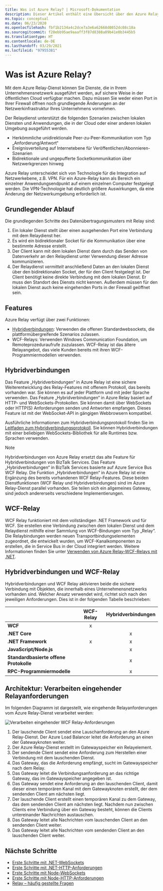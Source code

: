 ```yaml
---
title: Was ist Azure Relay? | Microsoft-Dokumentation
description: Dieser Artikel enthält eine Übersicht über den Azure Relay-Dienst. Mit diesem Dienst können Sie Cloudanwendungen entwickeln, die in Ihrem Unternehmensnetzwerk ausgeführte lokale Dienste nutzen, ohne eine Firewallverbindung zu öffnen oder grundlegende Änderungen an Ihrer Netzwerkinfrastruktur vorzunehmen.
ms.topic: conceptual
ms.date: 06/23/2020
ms.openlocfilehash: fbf1b2134a4c2dce7a3e6a62668d0852dc08c18a
ms.sourcegitcommit: f28ebb95ae9aaaff3f87d8388a09b41e0b3445b5
ms.translationtype: HT
ms.contentlocale: de-DE
ms.lasthandoff: 03/29/2021
ms.locfileid: "97955381"
---
```

# <a name="what-is-azure-relay"></a>Was ist Azure Relay?
Mit dem Azure Relay-Dienst können Sie Dienste, die in Ihrem Unternehmensnetzwerk ausgeführt werden, auf sichere Weise in der öffentlichen Cloud verfügbar machen. Dazu müssen Sie weder einen Port in Ihrer Firewall öffnen noch grundlegende Änderungen an der Netzwerkinfrastruktur Ihres Unternehmens vornehmen. 

Der Relaydienst unterstützt die folgenden Szenarien zwischen lokalen Diensten und Anwendungen, die in der Cloud oder einer anderen lokalen Umgebung ausgeführt werden. 

- Herkömmliche unidirektionale Peer-zu-Peer-Kommunikation vom Typ „Anforderung/Antwort“ 
- Ereignisverteilung auf Internetebene für Veröffentlichen/Abonnieren-Szenarien 
- Bidirektionale und ungepufferte Socketkommunikation über Netzwerkgrenzen hinweg

Azure Relay unterscheidet sich von Technologie für die Integration auf Netzwerkebene, z.B. VPN. Für ein Azure-Relay kann als Bereich ein einzelner Anwendungsendpunkt auf einem einzelnen Computer festgelegt werden. Die VPN-Technologie hat deutlich größere Auswirkungen, da eine Änderung der Netzwerkumgebung erforderlich ist. 

## <a name="basic-flow"></a>Grundlegender Ablauf
Die grundlegenden Schritte des Datenübertragungsmusters mit Relay sind:

1. Ein lokaler Dienst stellt über einen ausgehenden Port eine Verbindung mit dem Relaydienst her. 
2. Es wird ein bidirektionaler Socket für die Kommunikation über eine bestimmte Adresse erstellt. 
3. Der Client kann mit dem lokalen Dienst dann durch das Senden von Datenverkehr an den Relaydienst unter Verwendung dieser Adresse kommunizieren. 
4. Der Relaydienst *vermittelt* anschließend Daten an den lokalen Dienst über den bidirektionalen Socket, der für den Client festgelegt ist. Der Client benötigt keine direkte Verbindung mit dem lokalen Dienst. Er muss den Standort des Diensts nicht kennen. Außerdem müssen für den lokalen Dienst auch keine eingehenden Ports in der Firewall geöffnet sein.


## <a name="features"></a>Features 
Azure Relay verfügt über zwei Funktionen:

- [Hybridverbindungen](#hybrid-connections): Verwenden die offenen Standardwebsockets, die plattformübergreifende Szenarios zulassen.
- WCF-Relays: Verwenden Windows Communication Foundation, um Remoteprozeduraufrufe zuzulassen. WCF-Relay ist das ältere Relayangebot, das viele Kunden bereits mit ihren WCF-Programmiermodellen verwenden.

## <a name="hybrid-connections"></a>Hybridverbindungen

Das Feature „Hybridverbindungen“ in Azure Relay ist eine sichere Weiterentwicklung des Relay-Features mit offenem Protokoll, das bereits vorhanden war. Sie können es auf jeder Plattform und mit jeder Sprache verwenden. Das Feature „Hybridverbindungen“ in Azure Relay basiert auf HTTP- und WebSockets-Protokollen. Sie können damit über WebSockets oder HTTP(S) Anforderungen senden und Antworten empfangen. Dieses Feature ist mit der WebSocket-API in gängigen Webbrowsern kompatibel. 

Ausführliche Informationen zum Hybridverbindungsprotokoll finden Sie im [Leitfaden zum Hybridverbindungsprotokoll](relay-hybrid-connections-protocol.md). Sie können Hybridverbindungen mit einer beliebigen WebSockets-Bibliothek für alle Runtimes bzw. Sprachen verwenden.

> [!NOTE]
> Hybridverbindungen von Azure Relay ersetzt das alte Feature für Hybridverbindungen von BizTalk Services. Das Feature „Hybridverbindungen“ in BizTalk Services basierte auf Azure Service Bus WCF Relay. Die Funktion „Hybridverbindungen“ in Azure Relay ist eine Ergänzung des bereits vorhandenen WCF Relay-Features. Diese beiden Dienstfunktionen (WCF Relay und Hybridverbindungen) sind im Azure Relay-Dienst parallel vorhanden. Sie teilen sich ein allgemeines Gateway, sind jedoch andererseits verschiedene Implementierungen.

## <a name="wcf-relay"></a>WCF-Relay
WCF Relay funktioniert mit dem vollständigen .NET Framework und für WCF. Sie erstellen eine Verbindung zwischen dem lokalen Dienst und dem Relaydienst mithilfe einer Sammlung von WCF-Bindungen vom Typ „Relay“. Die Relaybindungen werden neuen Transportbindungselementen zugeordnet, die entwickelt wurden, um WCF-Kanalkomponenten zu erstellen, die in Service Bus in der Cloud integriert werden. Weitere Informationen finden Sie unter [Verwenden von Azure Relay-WCF-Relays mit .NET](service-bus-relay-tutorial.md).

## <a name="hybrid-connections-vs-wcf-relay"></a>Hybridverbindungen und WCF-Relay
Hybridverbindungen und WCF Relay aktivieren beide die sichere Verbindung mit Objekten, die innerhalb eines Unternehmensnetzwerks vorhanden sind. Welcher Ansatz verwendet wird, richtet sich nach den jeweiligen Anforderungen. Dies ist in der folgenden Tabelle beschrieben:

|  | WCF-Relay | Hybridverbindungen |
| --- |:---:|:---:|
| **WCF** |x | |
| **.NET Core** | |x |
| **.NET Framework** |x |x |
| **JavaScript/Node.js** | |x |
| **Standardbasierte offene Protokolle** | |x |
| **RPC-Programmiermodelle** | |x |

## <a name="architecture-processing-of-incoming-relay-requests"></a>Architektur: Verarbeiten eingehender Relayanforderungen
Im folgenden Diagramm ist dargestellt, wie eingehende Relayanforderungen vom Azure Relay-Dienst verarbeitet werden:

![Verarbeiten eingehender WCF Relay-Anforderungen](./media/relay-what-is-it/ic690645.png)

1. Der lauschende Client sendet eine Lauschanforderung an den Azure Relay-Dienst. Der Azure Load Balancer leitet die Anforderung an einen der Gatewayknoten weiter. 
2. Der Azure Relay-Dienst erstellt im Gatewayspeicher ein Relayelement. 
3. Der sendende Client sendet eine Anforderung zum Herstellen einer Verbindung mit dem lauschenden Dienst. 
4. Das Gateway, das die Anforderung empfängt, sucht im Gatewayspeicher nach dem Relay. 
5. Das Gateway leitet die Verbindungsanforderung an das richtige Gateway, das im Gatewayspeicher angegeben ist. 
6. Das Gateway sendet eine Anforderung an den lauschenden Client, damit dieser einen temporären Kanal mit dem Gatewayknoten erstellt, der dem sendenden Client am nächsten liegt. 
7. Der lauschende Client erstellt einen temporären Kanal zu dem Gateway, das dem sendenden Client am nächsten liegt. Nachdem nun zwischen Clients eine Verbindung über ein Gateway besteht, können die Clients untereinander Nachrichten austauschen. 
8. Das Gateway leitet alle Nachrichten vom lauschenden Client an den sendenden Client weiter. 
9. Das Gateway leitet alle Nachrichten vom sendenden Client an den lauschenden Client weiter.  

## <a name="next-steps"></a>Nächste Schritte
* [Erste Schritte mit .NET-WebSockets](relay-hybrid-connections-dotnet-get-started.md)
* [Erste Schritte mit .NET-HTTP-Anforderungen](relay-hybrid-connections-http-requests-dotnet-get-started.md)
* [Erste Schritte mit Node-WebSockets](relay-hybrid-connections-node-get-started.md)
* [Erste Schritte mit Node-HTTP-Anforderungen](relay-hybrid-connections-http-requests-node-get-started.md)
* [Relay – häufig gestellte Fragen](relay-faq.md)

